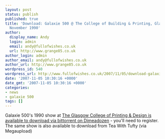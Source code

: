 ```yaml
---
layout: post
status: publish
published: true
title: 'Download: Galaxie 500 @ The College of Building & Printing, Glasgow - 3rd
  November 1990'
author:
  display_name: Andy
  login: admin
  email: andy@fullofwishes.co.uk
  url: http://www.grange85.co.uk
author_login: admin
author_email: andy@fullofwishes.co.uk
author_url: http://www.grange85.co.uk
wordpress_id: 540
wordpress_url: http://www.fullofwishes.co.uk/2007/11/05/download-galaxie-500-the-college-of-building-printing-glasgow-3rd-nov-1990/
date: '2007-11-05 10:30:16 +0000'
date_gmt: '2007-11-05 10:30:16 +0000'
categories:
- news
- galaxie 500
tags: []
---
```

<p>Galaxie 500's 1990 show at <a href="http://www.dimeadozen.org/torrents-details.php?id=169239&filelist=1#filelist">The Glasgow College of Printing & Design is available to download via bittorrent on Dimeadozen</a> - you'll need to register. The same show is also available to <span class="removed_link" title="http://teawithtufty.blogspot.com/2007/10/galaxie-500-college-of-buildingprinting.html">download from Tea With Tufty (via Megaupload)</span></p>

